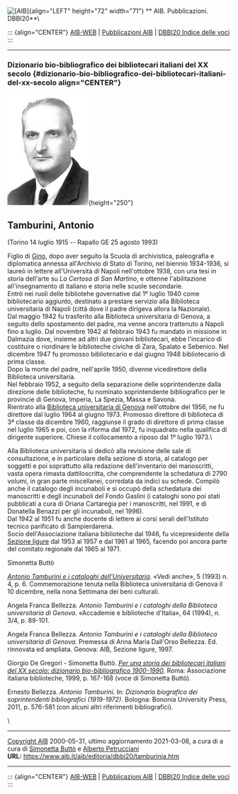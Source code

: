 ![\[AIB\]](/aib/wi/aibv72.gif){align="LEFT" height="72" width="71"}
** AIB. Pubblicazioni. DBBI20**\

::: {align="CENTER"}
[AIB-WEB](/) \| [Pubblicazioni AIB](/pubblicazioni/) \| [DBBI20 Indice
delle voci](dbbi20.htm)
:::

------------------------------------------------------------------------

### Dizionario bio-bibliografico dei bibliotecari italiani del XX secolo {#dizionario-bio-bibliografico-dei-bibliotecari-italiani-del-xx-secolo align="CENTER"}

![\[Ritratto\]](tamburinia.jpg){height="250"}

## Tamburini, Antonio

(Torino 14 luglio 1915 -- Rapallo GE 25 agosto 1993)

Figlio di [Gino](tamburinig.htm), dopo aver seguito la Scuola di
archivistica, paleografia e diplomatica annessa all\'Archivio di Stato
di Torino, nel biennio 1934-1936, si laureò in lettere all\'Università
di Napoli nell\'ottobre 1938, con una tesi in storia dell\'arte su *La
Certosa di San Martino*, e ottenne l\'abilitazione all\'insegnamento di
italiano e storia nelle scuole secondarie.\
Entrò nei ruoli delle bibliotehe governative dal 1º luglio 1940 come
bibliotecario aggiunto, destinato a prestare servizio alla Biblioteca
universitaria di Napoli (città dove il padre dirigeva allora la
Nazionale).\
Dal maggio 1942 fu trasferito alla Biblioteca universitaria di Genova, a
seguito dello spostamento del padre, ma venne ancora trattenuto a Napoli
fino a luglio. Dal novembre 1942 al febbraio 1943 fu mandato in missione
in Dalmazia dove, insieme ad altri due giovani bibliotecari, ebbe
l\'incarico di costituire o riordinare le biblioteche civiche di Zara,
Spalato e Sebenico. Nel dicembre 1947 fu promosso bibliotecario e dal
giugno 1948 bibliotecario di prima classe.\
Dopo la morte del padre, nell\'aprile 1950, divenne vicedirettore della
Biblioteca universitaria.\
Nel febbraio 1952, a seguito della separazione delle soprintendenze
dalla direzione delle biblioteche, fu nominato soprintendente
bibliografico per le provincie di Genova, Imperia, La Spezia, Massa e
Savona.\
Rientrato alla [Biblioteca universitaria di
Genova](/aib/stor/teche/ge-uni.htm) nell\'ottobre del 1956, ne fu
direttore dal luglio 1964 al giugno 1973. Promosso direttore di
biblioteca di 3ª classe da dicembre 1960, raggiunse il grado di
direttore di prima classe nel luglio 1965 e poi, con la riforma dal
1972, fu inquadrato nella qualifica di dirigente superiore. Chiese il
collocamento a riposo dal 1º luglio 1973.\

Alla Biblioteca universitaria si dedicò alla revisione delle sale di
consultazione, e in particolare della sezione di storia, al catalogo per
soggetti e poi soprattutto alla redazione dell\'inventario dei
manoscritti, vasta opera rimasta dattiloscritta, che comprendente la
schedatura di 2790 volumi, in gran parte miscellanei, corredata da
indici su schede. Compilò anche il catalogo degli incunaboli e si occupò
della schedatura dei manoscritti e degli incunaboli del Fondo Gaslini (i
cataloghi sono poi stati pubblicati a cura di Oriana Cartaregia per i
manoscritti, nel 1991, e di Donatella Benazzi per gli incunaboli, nel
1996).\
Dal 1942 al 1951 fu anche docente di lettere ai corsi serali
dell\'Istituto tecnico parificato di Sampierdarena.\
Socio dell\'Associazione italiana biblioteche dal 1946, fu
vicepresidente della [Sezione ligure](/aib/stor/sezioni/lig.htm) dal
1953 al 1957 e dal 1961 al 1965, facendo poi ancora parte del comitato
regionale dal 1965 al 1971.

Simonetta Buttò

*[Antonio Tamburini e i cataloghi
dell\'Universitaria](tamburinia2.jpg)*. «Vedi anche», 5 (1993) n. 4, p.
6. Commemorazione tenuta nella Biblioteca universitaria di Genova il 10
dicembre, nella nona Settimana dei beni culturali.

Angela Franca Bellezza. *Antonio Tamburini e i cataloghi della
Biblioteca universitaria di Genova*. «Accademie e biblioteche
d\'Italia», 64 (1994), n. 3/4, p. 89-101.

Angela Franca Bellezza. *Antonio Tamburini e i cataloghi della
Biblioteca universitaria di Genova*. Premessa di Anna Maria Dall\'Orso
Bellezza. Ed. rinnovata ed ampliata. Genova: AIB, Sezione ligure, 1997.

Giorgio De Gregori - Simonetta Buttò. [*Per una storia dei bibliotecari
italiani del XX secolo: dizionario bio-bibliografico
1900-1990*](/aib/editoria/pub065.htm). Roma: Associazione italiana
biblioteche, 1999, p. 167-168 (voce di Simonetta Buttò).

Ernesto Bellezza. *Antonio Tamburini*. In: *Dizionario biografico dei
soprintendenti bibliografici (1919-1972)*. Bologna: Bononia University
Press, 2011, p. 576-581 (con alcuni altri riferimenti bibliografici).

\

------------------------------------------------------------------------

[Copyright AIB](/su-questo-sito/dichiarazione-di-copyright-aib-web/)
2000-05-31, ultimo aggiornamento 2021-03-08, a cura di a cura di
[Simonetta Buttò](/aib/redazione3.htm) e [Alberto
Petrucciani](/su-questo-sito/redazione-aib-web/)\
**URL:** https://www.aib.it/aib/editoria/dbbi20/tamburinia.htm

------------------------------------------------------------------------

::: {align="CENTER"}
[AIB-WEB](/) \| [Pubblicazioni AIB](/pubblicazioni/) \| [DBBI20 Indice
delle voci](dbbi20.htm)
:::
